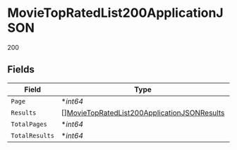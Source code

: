 # MovieTopRatedList200ApplicationJSON

200


## Fields

| Field                                                                                                                 | Type                                                                                                                  | Required                                                                                                              | Description                                                                                                           | Example                                                                                                               |
| --------------------------------------------------------------------------------------------------------------------- | --------------------------------------------------------------------------------------------------------------------- | --------------------------------------------------------------------------------------------------------------------- | --------------------------------------------------------------------------------------------------------------------- | --------------------------------------------------------------------------------------------------------------------- |
| `Page`                                                                                                                | **int64*                                                                                                              | :heavy_minus_sign:                                                                                                    | N/A                                                                                                                   | 1                                                                                                                     |
| `Results`                                                                                                             | [][MovieTopRatedList200ApplicationJSONResults](../../models/operations/movietopratedlist200applicationjsonresults.md) | :heavy_minus_sign:                                                                                                    | N/A                                                                                                                   |                                                                                                                       |
| `TotalPages`                                                                                                          | **int64*                                                                                                              | :heavy_minus_sign:                                                                                                    | N/A                                                                                                                   | 552                                                                                                                   |
| `TotalResults`                                                                                                        | **int64*                                                                                                              | :heavy_minus_sign:                                                                                                    | N/A                                                                                                                   | 11032                                                                                                                 |